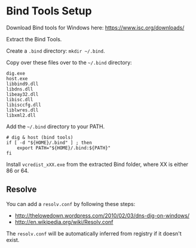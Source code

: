 Bind Tools Setup
================

Download Bind tools for Windows here: https://www.isc.org/downloads/

Extract the Bind Tools.

Create a `.bind` directory: `mkdir ~/.bind`.

Copy over these files over to the `~/.bind` directory:

```
dig.exe
host.exe
libbind9.dll
libdns.dll
libeay32.dll
libisc.dll
libisccfg.dll
liblwres.dll
libxml2.dll
```

Add the `~/.bind` directory to your PATH.

```
# dig & host (bind tools)
if [ -d "${HOME}/.bind" ] ; then
    export PATH="${HOME}/.bind:${PATH}"
fi
```

Install `vcredist_xXX.exe` from the extracted Bind folder, where XX is either 86 or 64.

Resolve
-------

You can add a `resolv.conf` by following these steps:

* http://thelowedown.wordpress.com/2010/02/03/dns-dig-on-windows/
* http://en.wikipedia.org/wiki/Resolv.conf

The `resolv.conf` will be automatically inferred from registry if it doesn't exist.